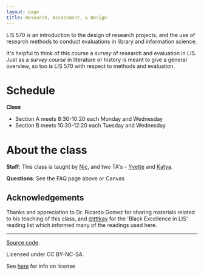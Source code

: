 ```yaml
---
layout: page
title: Research, Assessment, & Design  
---
```


LIS 570 is an introduction to the design of research projects, and the use of research methods to conduct evaluations in library and information science.

It's helpful to think of this course a *survey* of research and evaluation in LIS. Just as a *survey course* in literature or history is meant to give a general overview, so too is LIS 570 with respect to methods and evaluation.

# Schedule

**Class**

- Section A meets 8:30-10:20 each Monday and Wednesday
- Section B meets 10:30-12:20 each Tuesday and Wednesday


# About the class

**Staff**: This class is taught by [Nic](http://nicweber.info), and two TA's - [Yvette](https://www.yvetteiribe.com/) and [Katya]().

**Questions**: See the FAQ page above or Canvas

## Acknowledgements

Thanks and appreciation to Dr. Ricardo Gomez for sharing materials related to his teaching of this class, and [@tttkay](https://twitter.com/tttkay) for the 'Black Excellence in LIS' reading list which informed many of the readings used here.  

---

<div class="small center">
<p><a href="https://github.com/nniiicc/LIS-570-Au2021">Source code</a>.</p>
<p>Licensed under CC BY-NC-SA.</p>
<p>See <a href="/license/">here</a> for info on license</p>
</div>
